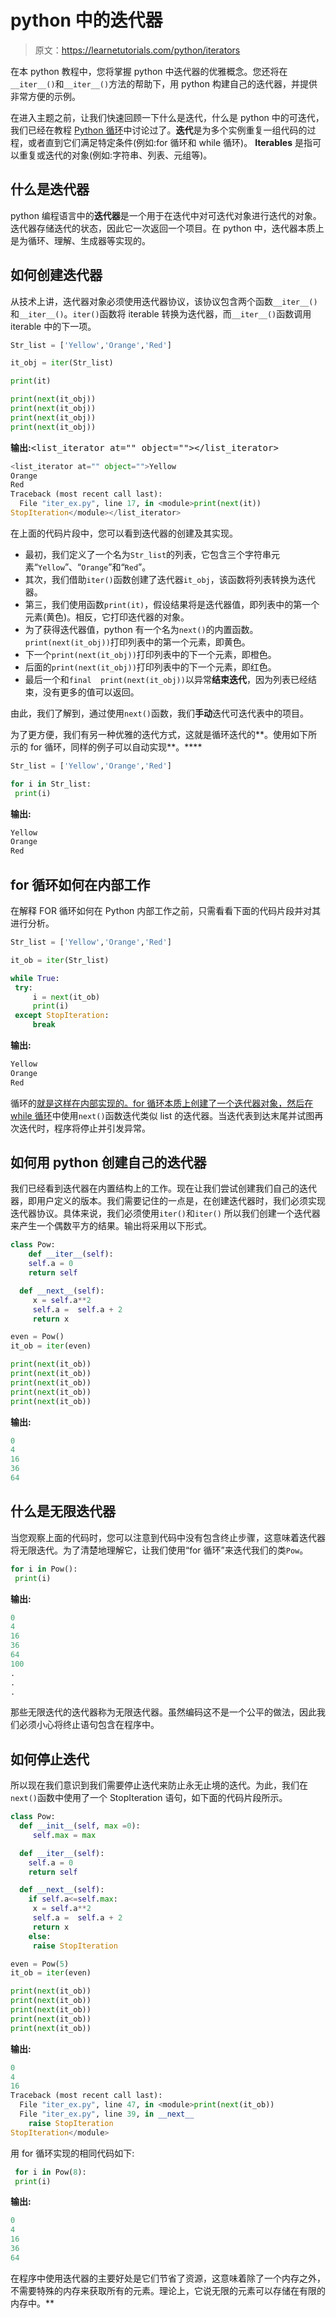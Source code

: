 # python 中的迭代器

> 原文：<https://learnetutorials.com/python/iterators>

在本 python 教程中，您将掌握 python 中迭代器的优雅概念。您还将在`__iter__()`和`__iter__()`方法的帮助下，用 python 构建自己的迭代器，并提供非常方便的示例。

在进入主题之前，让我们快速回顾一下什么是迭代，什么是 python 中的可迭代，我们已经在教程 [Python 循环](../python/python-loop-tutorials)中讨论过了。**迭代**是为多个实例重复一组代码的过程，或者直到它们满足特定条件(例如:for 循环和 while 循环)。 **Iterables** 是指可以重复或迭代的对象(例如:字符串、列表、元组等)。

## 什么是迭代器

python 编程语言中的**迭代器**是一个用于在迭代中对可迭代对象进行迭代的对象。迭代器存储迭代的状态，因此它一次返回一个项目。在 python 中，迭代器本质上是为循环、理解、生成器等实现的。

## 如何创建迭代器

从技术上讲，迭代器对象必须使用迭代器协议，该协议包含两个函数`__iter__()`和`__iter__()`。`iter()`函数将 iterable 转换为迭代器，而`__iter__()`函数调用 iterable 中的下一项。

```py
Str_list = ['Yellow','Orange','Red']

it_obj = iter(Str_list)

print(it)

print(next(it_obj))
print(next(it_obj))
print(next(it_obj))
print(next(it_obj)) 

```

**输出:**<samp><list_iterator at="" object=""></list_iterator></samp>

```py
<list_iterator at="" object="">Yellow
Orange
Red
Traceback (most recent call last):
  File "iter_ex.py", line 17, in <module>print(next(it))
StopIteration</module></list_iterator> 
```

在上面的代码片段中，您可以看到迭代器的创建及其实现。

*   最初，我们定义了一个名为`Str_list`的列表，它包含三个字符串元素“`Yellow`”、“`Orange`”和“`Red`”。
*   其次，我们借助`iter()`函数创建了迭代器`it_obj`，该函数将列表转换为迭代器。
*   第三，我们使用函数`print(it)`，假设结果将是迭代器值，即列表中的第一个元素(黄色)。相反，它打印迭代器的对象。
*   为了获得迭代器值，python 有一个名为`next()`的内置函数。`print(next(it_obj))`打印列表中的第一个元素，即黄色。
*   下一个`print(next(it_obj))`打印列表中的下一个元素，即橙色。
*   后面的`print(next(it_obj))`打印列表中的下一个元素，即红色。
*   最后一个和`final  print(next(it_obj))`以异常**结束迭代**，因为列表已经结束，没有更多的值可以返回。

由此，我们了解到，通过使用`next()`函数，我们**手动**迭代可迭代表中的项目。

为了更方便，我们有另一种优雅的迭代方式，这就是循环迭代的**。使用如下所示的 for 循环，同样的例子可以自动实现**。****

```py
Str_list = ['Yellow','Orange','Red']

for i in Str_list:
 print(i) 

```

**输出:**

```py
Yellow
Orange
Red 
```

## for 循环如何在内部工作

在解释 FOR 循环如何在 Python 内部工作之前，只需看看下面的代码片段并对其进行分析。

```py
Str_list = ['Yellow','Orange','Red']

it_ob = iter(Str_list)

while True:
 try:
     i = next(it_ob)
     print(i)
 except StopIteration:
     break 

```

**输出:**

```py
Yellow
Orange
Red 
```

循环的[就是这样在内部实现的。for 循环本质上创建了一个迭代器对象，然后在](../python/python-loop-tutorials#for) [while 循环](../python/python-loop-tutorials#while)中使用`next()`函数迭代类似 list 的迭代器。当迭代表到达末尾并试图再次迭代时，程序将停止并引发异常。

## 如何用 python 创建自己的迭代器

我们已经看到迭代器在内置结构上的工作。现在让我们尝试创建我们自己的迭代器，即用户定义的版本。我们需要记住的一点是，在创建迭代器时，我们必须实现迭代器协议。具体来说，我们必须使用`iter()`和`iter()`
所以我们创建一个迭代器来产生一个偶数平方的结果。输出将采用以下形式。

```py
class Pow:
    def __iter__(self):
    self.a = 0
    return self

  def __next__(self):
     x = self.a**2
     self.a =  self.a + 2
     return x

even = Pow()
it_ob = iter(even)

print(next(it_ob))
print(next(it_ob))
print(next(it_ob))
print(next(it_ob))
print(next(it_ob)) 

```

**输出:**

```py
0
4
16
36
64 
```

## 什么是无限迭代器

当您观察上面的代码时，您可以注意到代码中没有包含终止步骤，这意味着迭代器将无限迭代。为了清楚地理解它，让我们使用“for 循环”来迭代我们的类`Pow`。

```py
for i in Pow():
 print(i) 

```

**输出:**

```py
0
4
16
36
64
100
.
.
. 
```

那些无限迭代的迭代器称为无限迭代器。虽然编码这不是一个公平的做法，因此我们必须小心将终止语句包含在程序中。

## 如何停止迭代

所以现在我们意识到我们需要停止迭代来防止永无止境的迭代。为此，我们在`next()`函数中使用了一个 StopIteration 语句，如下面的代码片段所示。

```py
class Pow:
  def __init__(self, max =0):
     self.max = max

  def __iter__(self):
    self.a = 0
    return self

  def __next__(self):
    if self.a<=self.max:
     x = self.a**2
     self.a =  self.a + 2
     return x
    else:
     raise StopIteration

even = Pow(5)
it_ob = iter(even)

print(next(it_ob))
print(next(it_ob))
print(next(it_ob))
print(next(it_ob))
print(next(it_ob)) 

```

**输出:**

```py
0
4
16
Traceback (most recent call last):
  File "iter_ex.py", line 47, in <module>print(next(it_ob))
  File "iter_ex.py", line 39, in __next__
    raise StopIteration
StopIteration</module> 
```

用 for 循环实现的相同代码如下:

```py
 for i in Pow(8):
 print(i) 

```

**输出:**

```py
0
4
16
36
64 
```

在程序中使用迭代器的主要好处是它们节省了资源，这意味着除了一个内存之外，不需要特殊的内存来获取所有的元素。理论上，它说无限的元素可以存储在有限的内存中。**